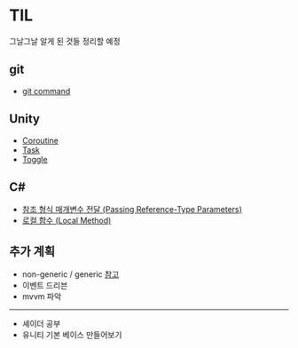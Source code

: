 # TIL

그날그날 알게 된 것들 정리할 예정

## git
- [git command](https://github.com/dorol2/TIL/blob/master/Git/git.md#git-command)

## Unity
- [Coroutine](https://github.com/dorol2/TIL/blob/master/Unity/Coroutine.md#unity-coroutine)
- [Task](https://github.com/dorol2/TIL/blob/master/Unity/Task.md#task)
- [Toggle](https://github.com/dorol2/TIL/blob/master/Unity/Toggle.md#unity-toggle)

## C#
- [참조 형식 매개변수 전달 (Passing Reference-Type Parameters)](https://github.com/dorol2/TIL/blob/master/C%23/PassingReference-TypeParameters.md#%EC%B0%B8%EC%A1%B0-%ED%98%95%EC%8B%9D-%EB%A7%A4%EA%B0%9C%EB%B3%80%EC%88%98-%EC%A0%84%EB%8B%AC-passing-reference-type-parameters)
- [로컬 함수 (Local Method)](https://github.com/dorol2/TIL/blob/master/C%23/LocalFunctions.md#%EB%A1%9C%EC%BB%AC-%ED%95%A8%EC%88%98local-functions)



## 추가 계획
- non-generic / generic [참고](https://docs.microsoft.com/ko-kr/dotnet/standard/collections/when-to-use-generic-collections) 
- 이벤트 드리븐
- mvvm 파악
----
- 셰이더 공부
- 유니티 기본 베이스 만들어보기
